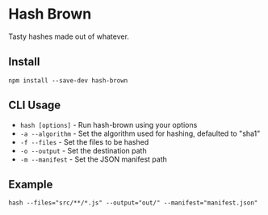# Hash Brown

Tasty hashes made out of whatever.

## Install
`npm install --save-dev hash-brown`

## CLI Usage

- `hash [options]` - Run hash-brown using your options
- `-a --algorithm` - Set the algorithm used for hashing, defaulted to "sha1"
- `-f --files` - Set the files to be hashed
- `-o --output` - Set the destination path
- `-m --manifest` - Set the JSON manifest path

## Example
`hash --files="src/**/*.js" --output="out/" --manifest="manifest.json"`
